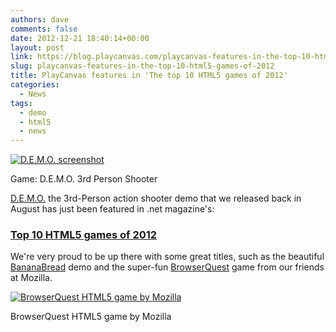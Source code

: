 ```yaml
---
authors: dave
comments: false
date: 2012-12-21 18:40:14+00:00
layout: post
link: https://blog.playcanvas.com/playcanvas-features-in-the-top-10-html5-games-of-2012/
slug: playcanvas-features-in-the-top-10-html5-games-of-2012
title: PlayCanvas features in 'The top 10 HTML5 games of 2012'
categories:
  - News
tags:
  - demo
  - html5
  - news
---
```


[![D.E.M.O. screenshot](/img/scifi-demo.jpg)](https://playcanv.as/p/UAR6UQNM/)

Game: D.E.M.O. 3rd Person Shooter

[D.E.M.O.](https://playcanv.as/p/UAR6UQNM/) the 3rd-Person action shooter demo that we released back in August has just been featured in .net magazine's:

### [Top 10 HTML5 games of 2012](http://www.netmagazine.com/features/top-10-html5-games-2012)

We're very proud to be up there with some great titles, such as the beautiful [BananaBread](https://kripken.github.io/misc-js-benchmarks/banana/index.html) demo and the super-fun [BrowserQuest](https://browserquest.io/) game from our friends at Mozilla.

[![BrowserQuest HTML5 game by Mozilla](/img/browserquest.jpeg)](https://browserquest.io/)

BrowserQuest HTML5 game by Mozilla
